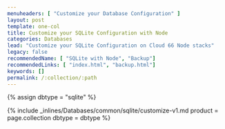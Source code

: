 ```yaml
---
menuheaders: [ "Customize your Database Configuration" ]
layout: post
template: one-col
title: Customize your SQLite Configuration with Node
categories: Databases
lead: "Customize your SQLite Configuration on Cloud 66 Node stacks"
legacy: false
recommendedName: [ "SQLite with Node", "Backup"]
recommendedLinks: [ "index.html", "backup.html"]
keywords: []
permalink: /:collection/:path
---
```


{% assign dbtype = "sqlite" %}

<a href="#customize-your-database-configuration"></a>{% include _inlines/Databases/common/sqlite/customize-v1.md  product = page.collection dbtype = dbtype %}
